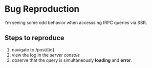 # Bug Reproduction

I'm seeing some odd behavior when accesssing tRPC queries via SSR.

## Steps to reproduce

1. navigate to /post/[id]
2. view the log in the _server console_
3. observe that the query is simultaneously **loading** and **error**.
